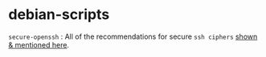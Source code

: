 # debian-scripts

`secure-openssh` : All of the recommendations for secure `ssh ciphers` [shown & mentioned here](https://it-offshore.co.uk/security/51-alpine-linux-chrooted-sftp-secure-ssh-ciphers).
